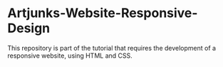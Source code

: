 # Artjunks-Website-Responsive-Design
This repository is part of the tutorial that requires the development of a responsive website, using HTML and CSS.
